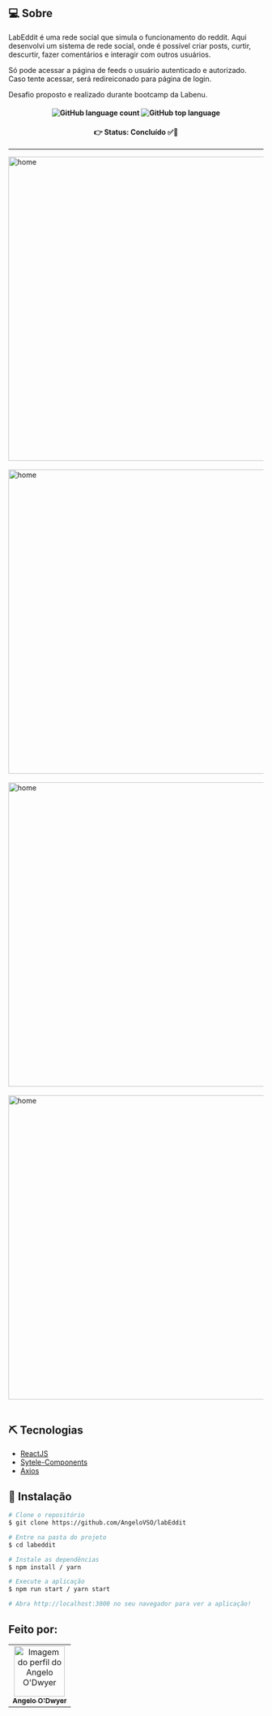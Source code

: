 ## 💻 Sobre

LabEddit é uma rede social que simula o funcionamento do reddit. Aqui desenvolvi um sistema de rede social, onde é possível criar posts, curtir, descurtir, fazer comentários e interagir com outros usuários.

Só pode acessar a página de feeds o usuário autenticado e autorizado. Caso tente acessar, será redireiconado para página de login.

Desafio proposto e realizado durante bootcamp da Labenu.

<h4 align='center'>
  <img alt="GitHub language count" src="https://img.shields.io/github/languages/count/AngeloVSO/labEddit"> <img alt="GitHub top language" src="https://img.shields.io/github/languages/top/AngeloVSO/labEddit">
</h4>

<h4 align='center'>
👉 Status: Concluído ✅👏
</h4>
<hr />

<img src="https://user-images.githubusercontent.com/70985334/127339790-6ab6e833-ee61-4aa6-8c12-829af85670e3.png" width="600px" alt="home"/></br></br>
<img src="https://user-images.githubusercontent.com/70985334/127339989-eae0c946-da74-4bf5-8f89-6bdbff50191b.png" width="600px" alt="home"/></br></br>
<img src="https://user-images.githubusercontent.com/70985334/127340174-db9885d9-c5c3-4ff7-bdd3-36fba29fa146.png" width="600px" alt="home"/></br></br>
<img src="https://user-images.githubusercontent.com/70985334/127340295-b83a465f-3125-4844-a365-721f9aaec9e0.png" width="600px" alt="home"/></br></br>

## ⛏ Tecnologias

- [ReactJS](https://reactjs.org/)
- [Sytele-Components](https://styled-components.com/)
- [Axios](https://www.emailjs.com/)

## 🚀 Instalação

```bash
# Clone o repositório
$ git clone https://github.com/AngeloVSO/labEddit

# Entre na pasta do projeto
$ cd labeddit

# Instale as dependências
$ npm install / yarn

# Execute a aplicação
$ npm run start / yarn start

# Abra http://localhost:3000 no seu navegador para ver a aplicação!
```
## Feito por:
<table>
  <tr>
    <td align="center"><a href="https://github.com/AngeloVSO">
    <img src="https://avatars.githubusercontent.com/u/70985334?v=4" width="100px" alt="Imagem do perfil do
    Angelo O'Dwyer"/>
    <br />
    <sub><b>Angelo O'Dwyer</b></sub><br /></td>
</table>
